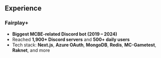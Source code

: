 ## Experience

### Fairplay+
- **Biggest MCBE-related Discord bot (2019 – 2024)**
- Reached **1,900+ Discord servers** and **500+ daily users**
- Tech stack: **Next.js**, **Azure OAuth**, **MongoDB**, **Redis**, **MC-Gametest**, **Raknet**, and more
